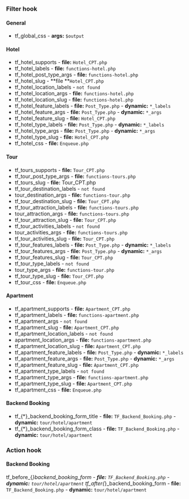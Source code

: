 ### Filter hook

#### General
* tf_global_css - **args:** `$output`

#### Hotel
* tf_hotel_supports - **file:** `Hotel_CPT.php`
* tf_hotel_labels - **file:** `functions-hotel.php`
* tf_hotel_post_type_args - **file:** `functions-hotel.php`
* tf_hotel_slug - **file **`Hotel_CPT.php`
* tf_hotel_location_labels - `not found`
* tf_hotel_location_args - **file:** `functions-hotel.php`
* tf_hotel_location_slug - **file:** `functions-hotel.php`
* tf_hotel_feature_labels - **file:** `Post_Type.php` - **dynamic:** `*_labels`
* tf_hotel_feature_args - **file:** `Post_Type.php` - **dynamic:** `*_args`
* tf_hotel_feature_slug - **file:** `Hotel_CPT.php`
* tf_hotel_type_labels - **file:** `Post_Type.php` - **dynamic:** `*_labels`
* tf_hotel_type_args - **file:** `Post_Type.php` - **dynamic:** `*_args`
* tf_hotel_type_slug - **file:** `Hotel_CPT.php`
* tf_hotel_css - **file:** `Enqueue.php`

#### Tour
* tf_tours_supports - **file:** `Tour_CPT.php`
* tf_tour_post_type_args - **file:** `functions-tours.php`
* tf_tours_slug - **file:** Tour_CPT.php 
* tf_tour_destination_labels - `not found`
* tour_destination_args - **file:** `functions-tour.php`
* tf_tour_destination_slug - **file:** `Tour_CPT.php`
* tf_tour_attraction_labels - **file:** `functions-tours.php`
* tour_attraction_args - **file:** `functions-tours.php`
* tf_tour_attraction_slug - **file:** `Tour_CPT.php`
* tf_tour_activities_labels - `not found`
* tour_activities_args - **file:** `functions-tours.php`
* tf_tour_activities_slug - **file:** `Tour_CPT.php`
* tf_tour_features_labels - **file:** `Post_Type.php` - **dynamic:** `*_labels`
* tf_tour_features_args - **file:** `Post_Type.php` - **dynamic:** `*_args`
* tf_tour_features_slug - **file:** `Tour_CPT.php`
* tf_tour_type_labels - `not found`
* tour_type_args - **file:** `functions-tour.php`
* tf_tour_type_slug - **file:** `Tour_CPT.php`
* tf_tour_css - **file:** `Enqueue.php`

#### Apartment
* tf_apartment_supports - **file:** `Apartment_CPT.php`
* tf_apartment_labels - **file:** `functions-apartment.php`
* tf_apartment_args - `not found`
* tf_apartment_slug - **file:** `Apartment_CPT.php`
* tf_apartment_location_labels - `not found`
* apartment_location_args - **file:** `functions-apartment.php`
* tf_apartment_location_slug - **file:** `Apartment_CPT.php`
* tf_apartment_feature_labels - **file:** `Post_Type.php` - **dynamic:** `*_labels`
* tf_apartment_feature_args - **file:** `Post_Type.php` - **dynamic:** `*_args`
* tf_apartment_feature_slug - **file:** `Apartment_CPT.php`
* tf_apartment_type_labels - `not found`
* tf_apartment_type_args - **file:** `functions-apartment.php`
* tf_apartment_type_slug - **file:** `Apartment_CPT.php`
* tf_apartment_css - **file:** `Enqueue.php` 

#### Backend Booking
* tf_{*}_backend_booking_form_title - **file:** `TF_Backend_Booking.php` - **dynamic:** `tour/hotel/apartment`
* tf_{*}_backend_booking_form_class - **file:** `TF_Backend_Booking.php` - **dynamic:** `tour/hotel/apartment`



### Action hook

#### Backend Booking
tf_before_{*}_backend_booking_form - **file:** `TF_Backend_Booking.php` - **dynamic:** `tour/hotel/apartment`
tf_after_{*}_backend_booking_form - **file:** `TF_Backend_Booking.php` - **dynamic:** `tour/hotel/apartment`

